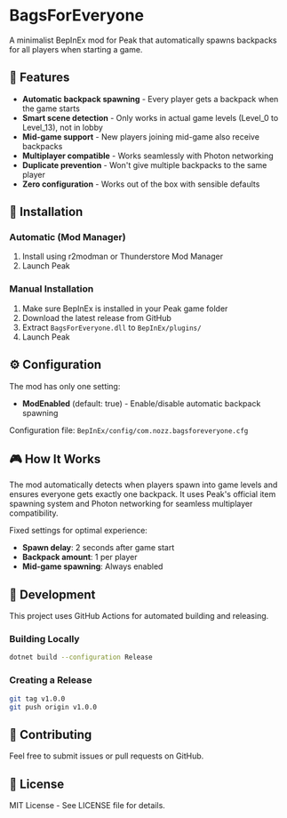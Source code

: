 # BagsForEveryone

A minimalist BepInEx mod for Peak that automatically spawns backpacks for all players when starting a game.

## 🎒 Features

- **Automatic backpack spawning** - Every player gets a backpack when the game starts
- **Smart scene detection** - Only works in actual game levels (Level_0 to Level_13), not in lobby
- **Mid-game support** - New players joining mid-game also receive backpacks
- **Multiplayer compatible** - Works seamlessly with Photon networking
- **Duplicate prevention** - Won't give multiple backpacks to the same player
- **Zero configuration** - Works out of the box with sensible defaults

## 🚀 Installation

### Automatic (Mod Manager)
1. Install using r2modman or Thunderstore Mod Manager
2. Launch Peak

### Manual Installation
1. Make sure BepInEx is installed in your Peak game folder
2. Download the latest release from GitHub
3. Extract `BagsForEveryone.dll` to `BepInEx/plugins/`
4. Launch Peak

## ⚙️ Configuration

The mod has only one setting:
- **ModEnabled** (default: true) - Enable/disable automatic backpack spawning

Configuration file: `BepInEx/config/com.nozz.bagsforeveryone.cfg`

## 🎮 How It Works

The mod automatically detects when players spawn into game levels and ensures everyone gets exactly one backpack. It uses Peak's official item spawning system and Photon networking for seamless multiplayer compatibility.

Fixed settings for optimal experience:
- **Spawn delay**: 2 seconds after game start
- **Backpack amount**: 1 per player
- **Mid-game spawning**: Always enabled

## 🔧 Development

This project uses GitHub Actions for automated building and releasing.

### Building Locally
```bash
dotnet build --configuration Release
```

### Creating a Release
```bash
git tag v1.0.0
git push origin v1.0.0
```

## 🤝 Contributing

Feel free to submit issues or pull requests on GitHub.

## 📄 License

MIT License - See LICENSE file for details.